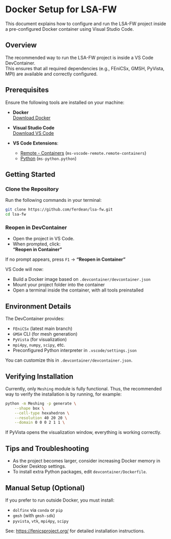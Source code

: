 # Docker Setup for LSA-FW

This document explains how to configure and run the LSA-FW project inside a pre-configured Docker container using Visual Studio Code.


## Overview

The recommended way to run the LSA-FW project is inside a VS Code DevContainer.  
This ensures that all required dependencies (e.g., FEniCSx, GMSH, PyVista, MPI) are available and correctly configured.


## Prerequisites

Ensure the following tools are installed on your machine:

- **Docker**  
  [Download Docker](https://www.docker.com/products/docker-desktop)

- **Visual Studio Code**  
  [Download VS Code](https://code.visualstudio.com/)

- **VS Code Extensions**:
  - [Remote - Containers](https://marketplace.visualstudio.com/items?itemName=ms-vscode-remote.remote-containers) (`ms-vscode-remote.remote-containers`)
  - [Python](https://marketplace.visualstudio.com/items?itemName=ms-python.python) (`ms-python.python`)


## Getting Started

### Clone the Repository

Run the following commands in your terminal:

```bash
git clone https://github.com/ferdean/lsa-fw.git
cd lsa-fw
```

### Reopen in DevContainer

- Open the project in VS Code.
- When prompted, click:  
  **“Reopen in Container”**

If no prompt appears, press `F1` → **“Reopen in Container”**

VS Code will now:

- Build a Docker image based on `.devcontainer/devcontainer.json`
- Mount your project folder into the container
- Open a terminal inside the container, with all tools preinstalled

## Environment Details

The DevContainer provides:

- `FEniCSx` (latest main branch)
- `GMSH` CLI (for mesh generation)
- `PyVista` (for visualization)
- `mpi4py`, `numpy`, `scipy`, etc.
- Preconfigured Python interpreter in `.vscode/settings.json`

You can customize this in `.devcontainer/devcontainer.json`.


## Verifying Installation

Currently, only `Meshing` module is fully functional.
Thus, the recommended way to verify the installation is by running, for example:

```bash
python -m Meshing -p generate \
    --shape box \
    --cell-type hexahedron \
    --resolution 40 20 20 \
    --domain 0 0 0 2 1 1 \
```

If PyVista opens the visualization window, everything is working correctly.

## Tips and Troubleshooting

- As the project becomes larger, consider increasing Docker memory in Docker Desktop settings.
- To install extra Python packages, edit `devcontainer/Dockerfile`.

## Manual Setup (Optional)

If you prefer to run outside Docker, you must install:

- `dolfinx` via `conda` or `pip`
- `gmsh` (with `gmsh-sdk`)
- `pyvista`, `vtk`, `mpi4py`, `scipy`

See: https://fenicsproject.org/ for detailed installation instructions.

